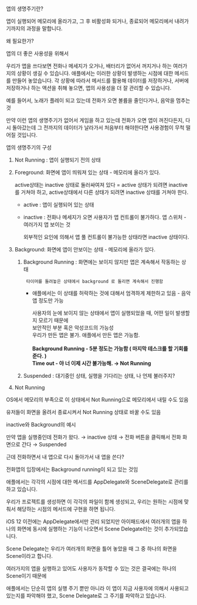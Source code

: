 앱의 생명주기란?

앱이 실행되어 메모리에 올라가고, 그 후 비활성화 되거나, 종료되어 메모리에서 내려가기까지의 과정을 말합니다. 

왜 필요한가?

앱의 더 좋은 사용성을 위해서

우리가 앱을 쓰다보면  전화나 메세지가 오거나, 배터리가 없어서 꺼지거나 하는 여러가지의 상황이 생길 수 있습니다. 애플에서는 이러한 상황이 발생하는 시점에 대한 메서드를 만들어 놓았습니다.
각 상황에 따라서 메서드를 활용해 데이터를 저장하거나, 서버에 저장하거나 하는 액션을 취해 놓으면, 앱의 사용성을 더 잘 관리할 수 있습니다.

예를 들어서, 노래가 플레이 되고 있는데 전화가 오면 볼륨을 줄인다거나, 음악을 멈추는 것

만약 이런 앱의 생명주기가 없어서 게임을 하고 있는데 전화가 오면 앱이 꺼진다든지, 
다시 돌아갔는데 그 전까지의 데이터가 날라가서 처음부터 해야한다면 사용경험이 무척 떨어질 것입니다.

앱의 생명주기의 구성

1. Not Running : 앱이 실행되기 전의 상태
2. Foreground: 화면에 앱이 띄워져 있는 상태 - 메모리에 올라가 있다.
    
    active상태는 inactive 상태로 둘러싸여져 있다 = active 상태가 되려면 inactive를 거쳐야 하고, active상태에서 다른 상태가 되려면 inactive 상태를 거쳐야 한다.
    
    - active :  앱이 실행되어 있는 상태
    - inactive : 전화나 메세지가 오면 사용자가 앱 컨트롤이 불가하다. 앱 스위처 - 여러가지 앱 보이는 것
        
        외부적인 요인에 의해서 앱 풀 컨트롤이 불가능한 상태라면 inactive 상태이다.
        
3. Background: 화면에 앱이 안보이는 상태 - 메모리에 올라가 있다.
    1. Background Running : 화면에는 보이지 않지만 앱은 계속해서 작동하는 상태 <br>
            
            타이머를 돌려놓은 상태에서 background 로 돌리면 계속해서 진행함

        - 애플에서는 이 상태를 허락하는 것에 대해서 엄격하게 제한하고 있음 - 음악앱 정도만 가능 
        
            사용자의 눈에 보이지 않는 상태에서 앱이 실행되었을 때, 어떤 일이 발생할 지 모르기 때문에<br>
            보안적인 부분 혹은 악성코드의 가능성
            <br>
            우리가 만든 앱은 불가. 애플에서 만든 앱은 가능함.<br>
            <br>
            **Background Running - 5분 정도는 가능함 ( 마지막 테스크를 할 기회를 준다. ) <br>
            Time out - 야 너 이제 시간 불가능해. → Not Running** <br>
            
            
    2. Suspended : 대기중인 상태, 실행을 기다리는 상태, 나 언제 불러주지?

5. Not Running

OS에서 메모리의 부족으로 이 상태에서 Not Running으로 메모리에서 내릴 수도 있음

유저들이 화면을 올려서 종료시켜서 Not Running 상태로 바꿀 수도 있음

inactive와 Background의 예시

만약 앱을 실행중인데 전화가 왔다. → inactive 상태 → 전화 버튼을 클릭해서 전화 화면으로 간다 → Suspended

근데 전화하면서 내 앱으로 다시 돌아가서 내 앱을 쓴다? 

전화앱의 입장에서는 Background running이 되고 있는 것임

애플에서는 각각의 시점에 대한 메서드를 AppDelegate와 SceneDelegate로 관리를 하고 있습니다.

우리가 프로젝트를 생성하면 이 각각의 파일이 함께 생성되고, 우리는 원하는 시점에 맞춰서 해당하는 시점의 메서드에 구현을 하면 됩니다.

iOS 12 이전에는 AppDelegate에서만 관리 되었지만 아이패드에서 여러개의 앱을 하나의 화면에 동시에 실행하는 기능이 나오면서 Scene Delegate라는 것이 추가되었습니다.

Scene Delegate는 우리가 여러개의 화면을 틀어 놓았을 때 그 중 하나의 화면을 Scene이라고 합니다.

여러가지의 앱을 실행하고 있어도 사용자가 동작할 수 있는 것은 결국에는 하나의 Scene이기 때문에

애플에서는 단순히 앱의 실행 주기 뿐만 아니라 이 앱이 지금 사용자에 의해서 사용되고 있는지를 파악해야 했고, Scene Delegate로 그 주기를 파악하고 있습니다.